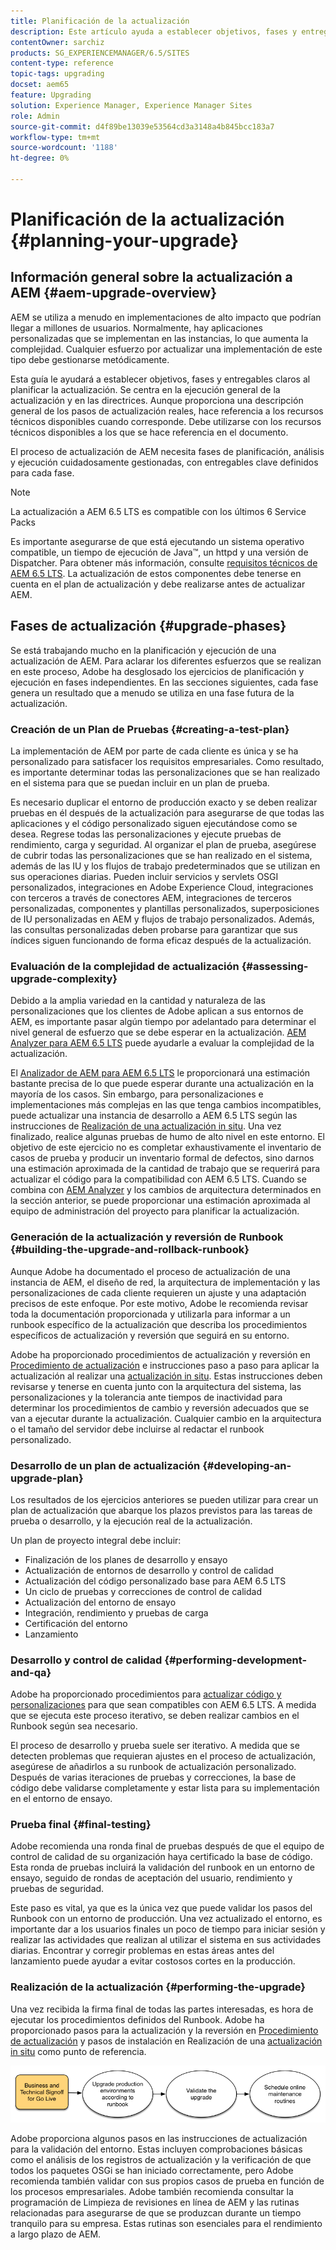 ```yaml
---
title: Planificación de la actualización
description: Este artículo ayuda a establecer objetivos, fases y entregables claros al planificar la actualización de AEM.
contentOwner: sarchiz
products: SG_EXPERIENCEMANAGER/6.5/SITES
content-type: reference
topic-tags: upgrading
docset: aem65
feature: Upgrading
solution: Experience Manager, Experience Manager Sites
role: Admin
source-git-commit: d4f89be13039e53564cd3a3148a4b845bcc183a7
workflow-type: tm+mt
source-wordcount: '1188'
ht-degree: 0%

---
```


# Planificación de la actualización {#planning-your-upgrade}

## Información general sobre la actualización a AEM {#aem-upgrade-overview}

AEM se utiliza a menudo en implementaciones de alto impacto que podrían llegar a millones de usuarios. Normalmente, hay aplicaciones personalizadas que se implementan en las instancias, lo que aumenta la complejidad. Cualquier esfuerzo por actualizar una implementación de este tipo debe gestionarse metódicamente.

Esta guía le ayudará a establecer objetivos, fases y entregables claros al planificar la actualización. Se centra en la ejecución general de la actualización y en las directrices. Aunque proporciona una descripción general de los pasos de actualización reales, hace referencia a los recursos técnicos disponibles cuando corresponde. Debe utilizarse con los recursos técnicos disponibles a los que se hace referencia en el documento.

El proceso de actualización de AEM necesita fases de planificación, análisis y ejecución cuidadosamente gestionadas, con entregables clave definidos para cada fase.

>[!NOTE]
>
>La actualización a AEM 6.5 LTS es compatible con los últimos 6 Service Packs

Es importante asegurarse de que está ejecutando un sistema operativo compatible, un tiempo de ejecución de Java™, un httpd y una versión de Dispatcher. Para obtener más información, consulte [requisitos técnicos de AEM 6.5 LTS](/help/sites-deploying/technical-requirements.md). La actualización de estos componentes debe tenerse en cuenta en el plan de actualización y debe realizarse antes de actualizar AEM.

<!-- Alexandru: drafting for now

## Upgrade Scope and Requirements {#upgrade-scope-requirements}

Below you will find a list of areas that are impacted in a typical AEM Upgrade project:

<table>
 <tbody>
  <tr>
   <td><strong>Component</strong></td>
   <td><strong>Impact</strong></td>
   <td><strong>Description</strong></td>
  </tr>
  <tr>
   <td>Operating System</td>
   <td>Uncertain, but subtle effects</td>
   <td>At the time of the AEM upgrade, it may be time to upgrade the operating system as well and this might have some impact.</td>
  </tr>
  <tr>
   <td>Java&trade; Runtime</td>
   <td>Moderate Impact</td>
   <td>AEM 6.3 requires JRE 1.7.x (64 bit) or later. JRE 1.8 is the only version currently supported by Oracle.</td>
  </tr>
  <tr>
   <td>Hardware</td>
   <td>Moderate Impact</td>
   <td>Online Revision Cleanup requires free<br /> disk space equal to 25% of the repository's size and 15% free heap space<br /> to complete successfully. You may need to upgrade your hardware to<br /> ensure sufficient resources for Online Revision Cleanup to fully<br /> run. Also, if upgrading from a version prior to AEM 6, there<br /> may be additional storage requirements.</td>
  </tr>
  <tr>
   <td>Content Repository (CRX or Oak)</td>
   <td>High Impact</td>
   <td>Starting from version 6.1, AEM does not support CRX2, so a migration to<br /> Oak (CRX3) is required if upgrading from an older version. AEM 6.3 has<br /> implemented a new Segment Node Store that also requires a migration. The<br /> crx2oak tool is used for this purpose.</td>
  </tr>
  <tr>
   <td>AEM Components/Content</td>
   <td>Moderate Impact</td>
   <td><code>/libs</code> and <code>/apps</code> are easily handled through the upgrade, but <code>/etc</code> usually requires some manual reapplication of customizations.</td>
  </tr>
  <tr>
   <td>AEM Services</td>
   <td>Low Impact</td>
   <td>Most AEM core services are tested for upgrade. This is an area of low impact.</td>
  </tr>
  <tr>
   <td>Custom Application Services</td>
   <td>Low to High Impact</td>
   <td>Depending on the application and customization, there may be<br /> dependencies on JVM, operating system versions, and some indexing related<br /> changes, as indexes are not generated automatically in Oak.</td>
  </tr>
  <tr>
   <td>Custom Application Content</td>
   <td>Low to High Impact</td>
   <td>Content that will not be handled through the upgrade can be backed up<br /> before the upgrade takes place and then moved back into the repository.<br /> Most content can be handled through the migration tool.</td>
  </tr>
 </tbody>
</table>

It is important to ensure that you are running a supported operating system, Java&trade; runtime, httpd, and Dispatcher version. For more information, see the [AEM 6.5 Technical Requirements page](/help/sites-deploying/technical-requirements.md). Upgrading these components must be accounted for in your project plan and should take place before upgrading AEM. -->

## Fases de actualización {#upgrade-phases}

Se está trabajando mucho en la planificación y ejecución de una actualización de AEM. Para aclarar los diferentes esfuerzos que se realizan en este proceso, Adobe ha desglosado los ejercicios de planificación y ejecución en fases independientes. En las secciones siguientes, cada fase genera un resultado que a menudo se utiliza en una fase futura de la actualización.

<!-- Alexandru:drafting for now

### Planning for Author Training {#planning-for-author-training}

With any new release, there are potential changes to the UI and user workflows that may be introduced. Also, new releases introduce new features that may be beneficial for the business to use. Adobe recommends reviewing the functional changes that have been introduced and organizing a plan to train your users on using them effectively.

![unu_cropped](assets/unu_cropped.png)

New features in AEM 6.5 can be found in [the AEM section of adobe.com](/help/release-notes/release-notes.md). Make sure to note any changes to UIs or product features that are commonly used in your organization. As you look through the new features, also take note of any that can be of value to your organization. After looking through what has changed in AEM 6.5, develop a training plan for your authors. This could involve using freely available resources like the help feature videos or formal training offered through [Adobe Digital Learning Services](https://learning.adobe.com/). -->

### Creación de un Plan de Pruebas {#creating-a-test-plan}

La implementación de AEM por parte de cada cliente es única y se ha personalizado para satisfacer los requisitos empresariales. Como resultado, es importante determinar todas las personalizaciones que se han realizado en el sistema para que se puedan incluir en un plan de prueba.

Es necesario duplicar el entorno de producción exacto y se deben realizar pruebas en él después de la actualización para asegurarse de que todas las aplicaciones y el código personalizado siguen ejecutándose como se desea. Regrese todas las personalizaciones y ejecute pruebas de rendimiento, carga y seguridad. Al organizar el plan de prueba, asegúrese de cubrir todas las personalizaciones que se han realizado en el sistema, además de las IU y los flujos de trabajo predeterminados que se utilizan en sus operaciones diarias. Pueden incluir servicios y servlets OSGI personalizados, integraciones en Adobe Experience Cloud, integraciones con terceros a través de conectores AEM, integraciones de terceros personalizadas, componentes y plantillas personalizados, superposiciones de IU personalizadas en AEM y flujos de trabajo personalizados. Además, las consultas personalizadas deben probarse para garantizar que sus índices siguen funcionando de forma eficaz después de la actualización.

### Evaluación de la complejidad de actualización {#assessing-upgrade-complexity}

Debido a la amplia variedad en la cantidad y naturaleza de las personalizaciones que los clientes de Adobe aplican a sus entornos de AEM, es importante pasar algún tiempo por adelantado para determinar el nivel general de esfuerzo que se debe esperar en la actualización. [AEM Analyzer para AEM 6.5 LTS](/help/sites-deploying/aem-analyzer.md) puede ayudarle a evaluar la complejidad de la actualización.

El [Analizador de AEM para AEM 6.5 LTS](/help/sites-deploying/pattern-detector.md) le proporcionará una estimación bastante precisa de lo que puede esperar durante una actualización en la mayoría de los casos. Sin embargo, para personalizaciones e implementaciones más complejas en las que tenga cambios incompatibles, puede actualizar una instancia de desarrollo a AEM 6.5 LTS según las instrucciones de [Realización de una actualización in situ](/help/sites-deploying/in-place-upgrade.md). Una vez finalizado, realice algunas pruebas de humo de alto nivel en este entorno. El objetivo de este ejercicio no es completar exhaustivamente el inventario de casos de prueba y producir un inventario formal de defectos, sino darnos una estimación aproximada de la cantidad de trabajo que se requerirá para actualizar el código para la compatibilidad con AEM 6.5 LTS. Cuando se combina con [AEM Analyzer](/help/sites-deploying/aem-analyzer.md) y los cambios de arquitectura determinados en la sección anterior, se puede proporcionar una estimación aproximada al equipo de administración del proyecto para planificar la actualización.

### Generación de la actualización y reversión de Runbook {#building-the-upgrade-and-rollback-runbook}

Aunque Adobe ha documentado el proceso de actualización de una instancia de AEM, el diseño de red, la arquitectura de implementación y las personalizaciones de cada cliente requieren un ajuste y una adaptación precisos de este enfoque. Por este motivo, Adobe le recomienda revisar toda la documentación proporcionada y utilizarla para informar a un runbook específico de la actualización que describa los procedimientos específicos de actualización y reversión que seguirá en su entorno.

<!--Alexandru:drafting for now

![runbook-diagram](assets/runbook-diagram.png) -->

Adobe ha proporcionado procedimientos de actualización y reversión en [Procedimiento de actualización](/help/sites-deploying/upgrade-procedure.md) e instrucciones paso a paso para aplicar la actualización al realizar una [actualización in situ](/help/sites-deploying/in-place-upgrade.md). Estas instrucciones deben revisarse y tenerse en cuenta junto con la arquitectura del sistema, las personalizaciones y la tolerancia ante tiempos de inactividad para determinar los procedimientos de cambio y reversión adecuados que se van a ejecutar durante la actualización. Cualquier cambio en la arquitectura o el tamaño del servidor debe incluirse al redactar el runbook personalizado.

### Desarrollo de un plan de actualización {#developing-an-upgrade-plan}

Los resultados de los ejercicios anteriores se pueden utilizar para crear un plan de actualización que abarque los plazos previstos para las tareas de prueba o desarrollo, y la ejecución real de la actualización.

<!--Alexandru: drafting for now

![develop-project-plan](assets/develop-project-plan.png) -->

Un plan de proyecto integral debe incluir:

* Finalización de los planes de desarrollo y ensayo
* Actualización de entornos de desarrollo y control de calidad
* Actualización del código personalizado base para AEM 6.5 LTS
* Un ciclo de pruebas y correcciones de control de calidad
* Actualización del entorno de ensayo
* Integración, rendimiento y pruebas de carga
* Certificación del entorno
* Lanzamiento

### Desarrollo y control de calidad {#performing-development-and-qa}

Adobe ha proporcionado procedimientos para [actualizar código y personalizaciones](/help/sites-deploying/upgrading-code-and-customizations.md) para que sean compatibles con AEM 6.5 LTS. A medida que se ejecuta este proceso iterativo, se deben realizar cambios en el Runbook según sea necesario.

<!--Alexandru: drafting for now

![patru_cropped](assets/patru_cropped.png) -->

El proceso de desarrollo y prueba suele ser iterativo. A medida que se detecten problemas que requieran ajustes en el proceso de actualización, asegúrese de añadirlos a su runbook de actualización personalizado. Después de varias iteraciones de pruebas y correcciones, la base de código debe validarse completamente y estar lista para su implementación en el entorno de ensayo.

### Prueba final {#final-testing}

Adobe recomienda una ronda final de pruebas después de que el equipo de control de calidad de su organización haya certificado la base de código. Esta ronda de pruebas incluirá la validación del runbook en un entorno de ensayo, seguido de rondas de aceptación del usuario, rendimiento y pruebas de seguridad.

<!--Alexandru: drafting for now

![cinci_cropped](assets/cinci_cropped.png) -->

Este paso es vital, ya que es la única vez que puede validar los pasos del Runbook con un entorno de producción. Una vez actualizado el entorno, es importante dar a los usuarios finales un poco de tiempo para iniciar sesión y realizar las actividades que realizan al utilizar el sistema en sus actividades diarias. Encontrar y corregir problemas en estas áreas antes del lanzamiento puede ayudar a evitar costosos cortes en la producción.

### Realización de la actualización {#performing-the-upgrade}

Una vez recibida la firma final de todas las partes interesadas, es hora de ejecutar los procedimientos definidos del Runbook. Adobe ha proporcionado pasos para la actualización y la reversión en [Procedimiento de actualización](/help/sites-deploying/upgrade-procedure.md) y pasos de instalación en Realización de una [actualización in situ](/help/sites-deploying/in-place-upgrade.md) como punto de referencia.

![realizar-actualización](assets/perform-upgrade.png)

Adobe proporciona algunos pasos en las instrucciones de actualización para la validación del entorno. Estas incluyen comprobaciones básicas como el análisis de los registros de actualización y la verificación de que todos los paquetes OSGi se han iniciado correctamente, pero Adobe recomienda también validar con sus propios casos de prueba en función de los procesos empresariales. Adobe también recomienda consultar la programación de Limpieza de revisiones en línea de AEM y las rutinas relacionadas para asegurarse de que se produzcan durante un tiempo tranquilo para su empresa. Estas rutinas son esenciales para el rendimiento a largo plazo de AEM.
